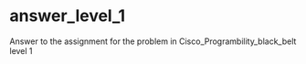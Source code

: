 # answer_level_1
Answer to the assignment for the problem in Cisco_Programbility_black_belt level 1
